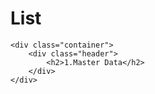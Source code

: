 <!DOCTYPE html>
<html lang="en">
<head>    
    <meta charset="UTF-8">    
    <meta http-equiv="X-UA-Compatible" content="IE=edge">
    <meta name="viewport" content="width=device-width, initial-scale=1.0">
    <link rel="stylesheet" href="style.css">
</head>
<body>
    <div class="container">
        <div class="header">
            <h1>List</h1>            
        </div>
    </div>
    
    <div class="container">
        <div class="header">
            <h2>1.Master Data</h2>            
        </div>
    </div>
</body>    
</html>
